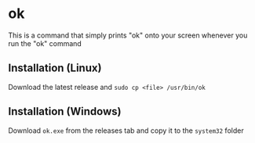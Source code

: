 # ok
This is a command that simply prints "ok" onto your screen whenever you run the "ok" command

## Installation (Linux)
Download the latest release and `sudo cp <file> /usr/bin/ok`

## Installation (Windows)
Download `ok.exe` from the releases tab and copy it to the `system32` folder

